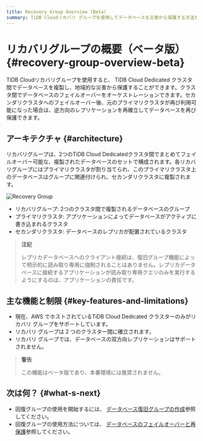 ```yaml
---
title: Recovery Group Overview (Beta)
summary: TiDB Cloudリカバリ グループを使用してデータベースを災害から保護する方法を学びます。
---
```


# リカバリグループの概要（ベータ版） {#recovery-group-overview-beta}

TiDB Cloudリカバリグループを使用すると、 TiDB Cloud Dedicated クラスタ間でデータベースを複製し、地域的な災害から保護することができます。クラスタ間でデータベースのフェイルオーバーをオーケストレーションできます。セカンダリクラスタへのフェイルオーバー後、元のプライマリクラスタが再び利用可能になった場合は、逆方向のレプリケーションを再確立してデータベースを再び保護できます。

## アーキテクチャ {#architecture}

リカバリグループは、2つのTiDB Cloud Dedicatedクラスタ間でまとめてフェイルオーバー可能な、複製されたデータベースのセットで構成されます。各リカバリグループにはプライマリクラスタが割り当てられ、このプライマリクラスタ上のデータベースはグループに関連付けられ、セカンダリクラスタに複製されます。

![Recovery Group](https://docs-download.pingcap.com/media/images/docs/tidb-cloud/recovery-group/recovery-group-overview.png)

-   リカバリグループ: 2つのクラスタ間で複製されるデータベースのグループ
-   プライマリクラスタ: アプリケーションによってデータベースがアクティブに書き込まれるクラスタ
-   セカンダリクラスタ: データベースのレプリカが配置されているクラスタ

> **注記**
>
> レプリカデータベースへのクライアント接続は、復旧グループ機能によって明示的に読み取り専用に強制されることはありません。レプリカデータベースに接続するアプリケーションが読み取り専用クエリのみを実行するようにするのは、アプリケーションの責任です。

## 主な機能と制限 {#key-features-and-limitations}

-   現在、AWS でホストされているTiDB Cloud Dedicated クラスターのみがリカバリ グループをサポートしています。
-   リカバリ グループは 2 つのクラスター間に確立されます。
-   リカバリ グループでは、データベースの双方向レプリケーションはサポートされません。

> **警告**
>
> この機能はベータ版であり、本番環境には推奨されません。

## 次は何？ {#what-s-next}

-   回復グループの使用を開始するには、 [データベース復旧グループの作成](/tidb-cloud/recovery-group-get-started.md)参照してください。
-   回復グループの使用方法については、 [データベースのフェイルオーバーと再保護](/tidb-cloud/recovery-group-failover.md)参照してください。
